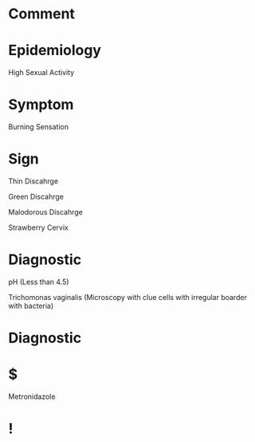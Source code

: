 # Comment

# Epidemiology

High Sexual Activity

# Symptom

Burning Sensation

# Sign

Thin Discahrge

Green Discahrge

Malodorous Discahrge

Strawberry Cervix

# Diagnostic

pH
(Less than 4.5)

Trichomonas vaginalis
(Microscopy with clue cells with irregular boarder with bacteria)

# Diagnostic

# $

Metronidazole

# !
